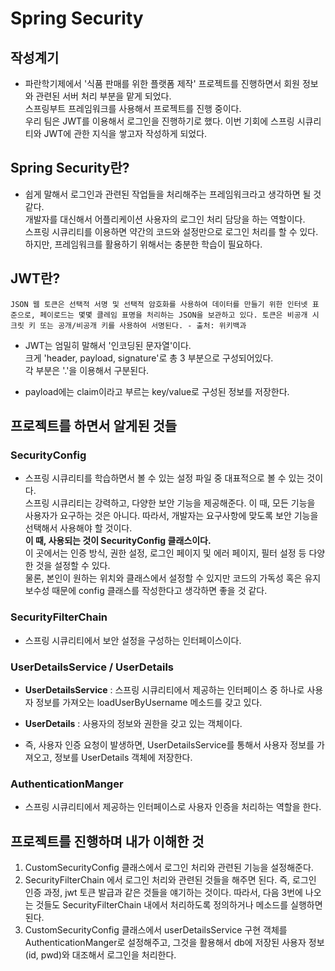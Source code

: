 # Spring Security

## 작성계기
* 파란학기제에서 '식품 판매를 위한 플랫폼 제작' 프로젝트를 진행하면서 회원 정보와 관련된 서버 처리 부분을 맡게 되었다.   
스프링부트 프레임워크를 사용해서 프로젝트를 진행 중이다.   
우리 팀은 JWT를 이용해서 로그인을 진행하기로 했다. 이번 기회에 스프링 시큐리티와 JWT에 관한 지식을 쌓고자 작성하게 되었다.

## Spring Security란?
- 쉽게 말해서 로그인과 관련된 작업들을 처리해주는 프레임워크라고 생각하면 될 것 같다.   
개발자를 대신해서 어플리케이션 사용자의 로그인 처리 담당을 하는 역할이다.   
스프링 시큐리티를 이용하면 약간의 코드와 설정만으로 로그인 처리를 할 수 있다.  
하지만, 프레임워크를 활용하기 위해서는 충분한 학습이 필요하다.

## JWT란?
```
JSON 웹 토큰은 선택적 서명 및 선택적 암호화를 사용하여 데이터를 만들기 위한 인터넷 표준으로, 페이로드는 몇몇 클레임 표명을 처리하는 JSON을 보관하고 있다. 토큰은 비공개 시크릿 키 또는 공개/비공개 키를 사용하여 서명된다. - 출처: 위키백과
```
- JWT는 엄밀히 말해서 '인코딩된 문자열'이다.   
크게 'header, payload, signature'로 총 3 부분으로 구성되어있다.   
각 부분은 '.'을 이용해서 구분된다.

- payload에는 claim이라고 부르는 key/value로 구성된 정보를 저장한다.

## 프로젝트를 하면서 알게된 것들

### SecurityConfig
* 스프링 시큐리티를 학습하면서 볼 수 있는 설정 파일 중 대표적으로 볼 수 있는 것이다.   
스프링 시큐리티는 강력하고, 다양한 보안 기능을 제공해준다. 이 때, 모든 기능을 사용자가 요구하는 것은 아니다. 따라서, 개발자는 요구사항에 맞도록 보안 기능을 선택해서 사용해야 할 것이다.   
<b> 이 때, 사용되는 것이 SecurityConfig 클래스이다.</b>  
이 곳에서는 인증 방식, 권한 설정, 로그인 페이지 및 에러 페이지, 필터 설정 등 다양한 것을 설정할 수 있다.   
물론, 본인이 원하는 위치와 클래스에서 설정할 수 있지만 코드의 가독성 혹은 유지보수성 때문에 config 클래스를 작성한다고 생각하면 좋을 것 같다.

### SecurityFilterChain
* 스프링 시큐리티에서 보안 설정을 구성하는 인터페이스이다.

### UserDetailsService / UserDetails
* <b>UserDetailsService</b> : 스프링 시큐리티에서 제공하는 인터페이스 중 하나로 사용자 정보를 가져오는 loadUserByUsername 메소드를 갖고 있다.

* <b>UserDetails</b> : 사용자의 정보와 권한을 갖고 있는 객체이다.

* 즉, 사용자 인증 요청이 발생하면, UserDetailsService를 통해서 사용자 정보를 가져오고, 정보를 UserDetails 객체에 저장한다.

### AuthenticationManger
* 스프링 시큐리티에서 제공하는 인터페이스로 사용자 인증을 처리하는 역할을 한다.

## 프로젝트를 진행하며 내가 이해한 것
1. CustomSecurityConfig 클래스에서 로그인 처리와 관련된 기능을 설정해준다.
2. SecurityFilterChain 에서 로그인 처리와 관련된 것들을 해주면 된다. 즉, 로그인 인증 과정, jwt 토큰 발급과 같은 것들을 얘기하는 것이다. 따라서, 다음 3번에 나오는 것들도 SecurityFilterChain 내에서 처리하도록 정의하거나 메소드를 실행하면 된다.
3. CustomSecurityConfig 클래스에서 userDetailsService 구현 객체를 AuthenticationManger로 설정해주고, 그것을 활용해서 db에 저장된 사용자 정보 (id, pwd)와 대조해서 로그인을 처리한다.